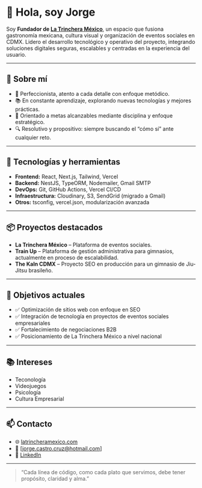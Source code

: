 # 👋 Hola, soy Jorge

Soy **Fundador de [La Trinchera México](https://latrincheramexico.com)**, un espacio que fusiona gastronomía mexicana, cultura visual y organización de eventos sociales en CDMX. Lidero el desarrollo tecnológico y operativo del proyecto, integrando soluciones digitales seguras, escalables y centradas en la experiencia del usuario.

---

## 🧠 Sobre mí

- 🎯 Perfeccionista, atento a cada detalle con enfoque metódico.
- 📚 En constante aprendizaje, explorando nuevas tecnologías y mejores prácticas.
- 🧭 Orientado a metas alcanzables mediante disciplina y enfoque estratégico.
- 🔍 Resolutivo y propositivo: siempre buscando el “cómo sí” ante cualquier reto.


---

## 🚀 Tecnologías y herramientas

- **Frontend:** React, Next.js, Tailwind, Vercel
- **Backend:** NestJS, TypeORM, Nodemailer, Gmail SMTP
- **DevOps:** Git, GitHub Actions, Vercel CI/CD
- **Infraestructura:** Cloudinary, S3, SendGrid (migrado a Gmail)
- **Otros:** tsconfig, vercel.json, modularización avanzada

---

## 📦 Proyectos destacados

- **La Trinchera México** – Plataforma de eventos sociales.
- **Train Up** – Plataforma de gestión administrativa para gimnasios, actualmente en proceso de escalabilidad.
- **The Kaln CDMX** – Proyecto SEO en producción para un gimnasio de Jiu-Jitsu brasileño.

---

## 🎯 Objetivos actuales

- ✅ Optimización de sitios web con enfoque en SEO
- ✅ Integración de tecnología en proyectos de eventos sociales empresariales
- ✅ Fortalecimiento de negociaciones B2B
- ✅ Posicionamiento de La Trinchera México a nivel nacional

---

## 📚 Intereses

- Teconología
- Videojuegos
- Psicología
- Cultura Empresarial

---

## 📫 Contacto

- 🌐 [latrincheramexico.com](https://latrincheramexico.com)
- 📧 [jorge.castro.cruz@hotmail.com] 
- 💼 [LinkedIn](https://www.linkedin.com/in/jorge-castro-953267144/)

---

> “Cada línea de código, como cada plato que servimos, debe tener propósito, claridad y alma.”
